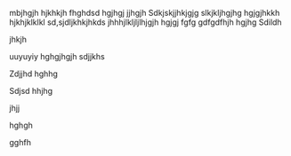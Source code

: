 mbjhgjh
hjkhkjh
fhghdsd
hgjhgj
jjhgjh
Sdkjskjjhkjgjg
slkjkljhgjhg
hgjgjhkkh
hjkhjklklkl
sd,sjdljkhkjhkds
jhhhjlkljljlhjgjh
hgjgj
fgfg
gdfgdfhjh
hgjhg
Sdildh

jhkjh

uuyuyiy
hghgjhgjh
sdjjkhs

Zdjjhd
hghhg

Sdjsd
hhjhg

jhjj

hghgh


gghfh
